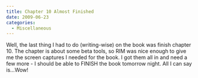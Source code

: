 ```yaml
---
title: Chapter 10 Almost Finished
date: 2009-06-23
categories: 
  - Miscellaneous
---
```


Well, the last thing I had to do (writing-wise) on the book was finish chapter 10. The chapter is about some beta tools, so RIM was nice enough to give me the screen captures I needed for the book. I got them all in and need a few more - I should be able to FINISH the book tomorrow night. All I can say is...Wow!
